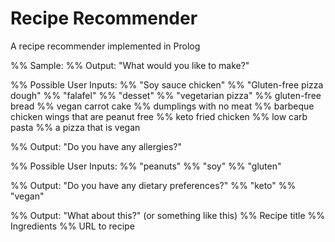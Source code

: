 # Recipe Recommender
A recipe recommender implemented in Prolog

%% Sample:
%% Output: "What would you like to make?"

%% Possible User Inputs:
%% "Soy sauce chicken"
%% "Gluten-free pizza dough"
%% "falafel"
%% "desset"
%% "vegetarian pizza"
%% gluten-free bread
%% vegan carrot cake
%% dumplings with no meat
%% barbeque chicken wings that are peanut free
%% keto fried chicken
%% low carb pasta 
%% a pizza that is vegan

%% Output: "Do you have any allergies?"

%% Possible User Inputs:
%% "peanuts"
%% "soy"
%% "gluten"

%% Output: "Do you have any dietary preferences?"
%% "keto"
%% "vegan"

%% Output: "What about this?"  (or something like this)
%% Recipe title
%% Ingredients
%% URL to recipe